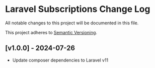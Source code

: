# Laravel Subscriptions Change Log

All notable changes to this project will be documented in this file.

This project adheres to [Semantic Versioning](CONTRIBUTING.md).


## [v1.0.0] - 2024-07-26
- Update composer dependencies to Laravel v11